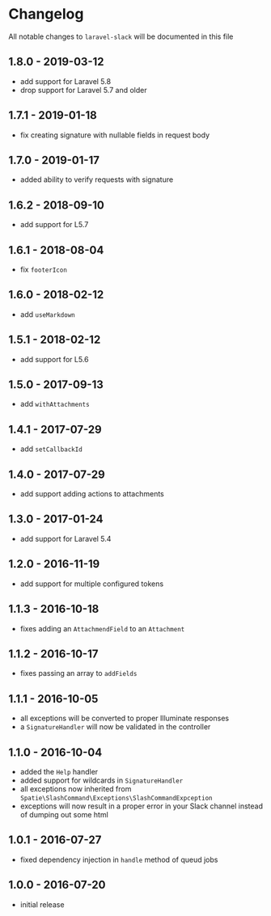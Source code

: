 # Changelog

All notable changes to `laravel-slack` will be documented in this file

## 1.8.0 - 2019-03-12

- add support for Laravel 5.8
- drop support for Laravel 5.7 and older

## 1.7.1 - 2019-01-18

- fix creating signature with nullable fields in request body

## 1.7.0 - 2019-01-17

- added ability to verify requests with signature

## 1.6.2 - 2018-09-10

- add support for L5.7

## 1.6.1 - 2018-08-04

- fix `footerIcon`

## 1.6.0 - 2018-02-12

- add `useMarkdown`

## 1.5.1 - 2018-02-12

- add support for L5.6

## 1.5.0 - 2017-09-13

- add `withAttachments`

## 1.4.1 - 2017-07-29

- add `setCallbackId`

## 1.4.0 - 2017-07-29

- add support adding actions to attachments

## 1.3.0 - 2017-01-24

- add support for Laravel 5.4

## 1.2.0 - 2016-11-19

- add support for multiple configured tokens

## 1.1.3 - 2016-10-18

- fixes adding an `AttachmendField` to an `Attachment`

## 1.1.2 - 2016-10-17

- fixes passing an array to `addFields`

## 1.1.1 - 2016-10-05

- all exceptions will be converted to proper Illuminate responses
- a `SignatureHandler` will now be validated in the controller

## 1.1.0 - 2016-10-04

- added the `Help` handler
- added support for wildcards in `SignatureHandler`
- all exceptions now inherited from `Spatie\SlashCommand\Exceptions\SlashCommandExpception`
- exceptions will now result in a proper error in your Slack channel instead of dumping out some html

## 1.0.1 - 2016-07-27
- fixed dependency injection in `handle` method of queud jobs

## 1.0.0 - 2016-07-20
- initial release
